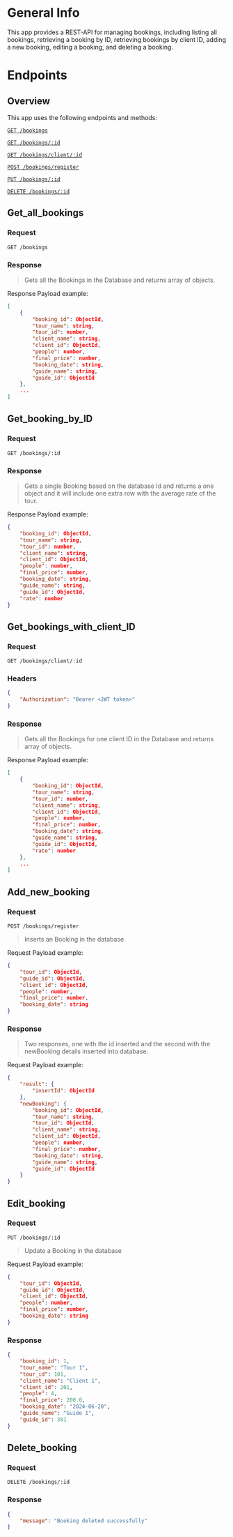 # General Info

This app provides a REST-API for managing bookings, including listing all bookings, retrieving a booking by ID, retrieving bookings by client ID, adding a new booking, editing a booking, and deleting a booking.

# Endpoints

## Overview

This app uses the following endpoints and methods:

[`GET /bookings`](#Get_all_bookings)

[`GET /bookings/:id`](#Get_booking_by_ID)

[`GET /bookings/client/:id`](#Get_bookings_with_client_ID)

[`POST /bookings/register`](#Add_new_booking)

[`PUT /bookings/:id`](#Edit_booking)

[`DELETE /bookings/:id`](#Delete_booking)

## Get_all_bookings

### Request

`GET /bookings`

### Response

> Gets all the Bookings in the Database and returns array of objects.

Response Payload example:

```json
[
    {
        "booking_id": ObjectId,
        "tour_name": string,
        "tour_id": number,
        "client_name": string,
        "client_id": ObjectId,
        "people": number,
        "final_price": number,
        "booking_date": string,
        "guide_name": string,
        "guide_id": ObjectId
    },
    ...
]
```

## Get_booking_by_ID

### Request

`GET /bookings/:id`

### Response

> Gets a single Booking based on the database Id and returns a one object and it will include one extra row with the average rate of the tour.

Response Payload example:

```json
{
	"booking_id": ObjectId,
    "tour_name": string,
    "tour_id": number,
    "client_name": string,
    "client_id": ObjectId,
    "people": number,
    "final_price": number,
    "booking_date": string,
    "guide_name": string,
    "guide_id": ObjectId,
	"rate": number
}
```

## Get_bookings_with_client_ID

### Request

`GET /bookings/client/:id`

### Headers

```json
{
	"Authorization": "Bearer <JWT token>"
}
```

### Response

> Gets all the Bookings for one client ID in the Database and returns array of objects.

Response Payload example:

```json
[
    {
        "booking_id": ObjectId,
        "tour_name": string,
        "tour_id": number,
        "client_name": string,
        "client_id": ObjectId,
        "people": number,
        "final_price": number,
        "booking_date": string,
        "guide_name": string,
        "guide_id": ObjectId,
	    "rate": number
    },
    ...
]
```

## Add_new_booking

### Request

`POST /bookings/register`

> Inserts an Booking in the database

Request Payload example:

```json
{
	"tour_id": ObjectId,
	"guide_id": ObjectId,
	"client_id": ObjectId,
	"people": number,
	"final_price": number,
	"booking_date": string
}
```

### Response

> Two responses, one with the id inserted and the second with the newBooking details inserted into database.

Request Payload example:

```json
{
	"result": {
		"insertId": ObjectId
	},
	"newBooking": {
		"booking_id": ObjectId,
		"tour_name": string,
		"tour_id": ObjectId,
		"client_name": string,
		"client_id": ObjectId,
		"people": number,
		"final_price": number,
		"booking_date": string,
		"guide_name": string,
		"guide_id": ObjectId
	}
}
```

## Edit_booking

### Request

`PUT /bookings/:id`

> Update a Booking in the database

Request Payload example:

```json
{
	"tour_id": ObjectId,
	"guide_id": ObjectId,
	"client_id": ObjectId,
	"people": number,
	"final_price": number,
	"booking_date": string
}
```

### Response

```json
{
	"booking_id": 1,
	"tour_name": "Tour 1",
	"tour_id": 101,
	"client_name": "Client 1",
	"client_id": 201,
	"people": 4,
	"final_price": 200.0,
	"booking_date": "2024-06-20",
	"guide_name": "Guide 1",
	"guide_id": 301
}
```

## Delete_booking

### Request

`DELETE /bookings/:id`

### Response

```json
{
	"message": "Booking deleted successfully"
}
```
